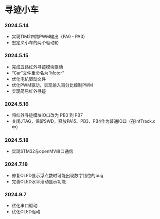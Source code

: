 # 寻迹小车
### 2024.5.14
- 实现TIM2四路PWM输出（PA0 - PA3）
- 宏定义小车的两个驱动轮

### 2024.5.15
- 完成五路红外寻迹模块驱动
- “Car”文件重命名为“Motor”
- 优化电机驱动文件
- 优化PWM驱动，实现输入百分比控制PWM
- 实现简易红外寻迹

### 2024.5.16
- 将红外寻迹模块IO口改为 PB3 到 PB7
- 关闭JTAG，保留SWD，释放PA15、PB3、PB4作为普通IO口（在InfTrack.c中）

### 2024.5.18
- 实现STM32与openMV串口通信

### 2024.7.18
- 修复OLED显示浮点数时可能出现数字错位的bug
- 完善OLED水平滚动显示功能

### 2024.9.7
- 优化串口驱动
- 优化OLED驱动
